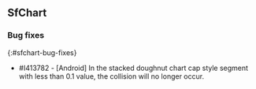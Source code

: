 ## SfChart

### Bug fixes
{:#sfchart-bug-fixes}

* \#I413782 - [Android] In the stacked doughnut chart cap style segment with less than 0.1 value, the collision will no longer occur. 
